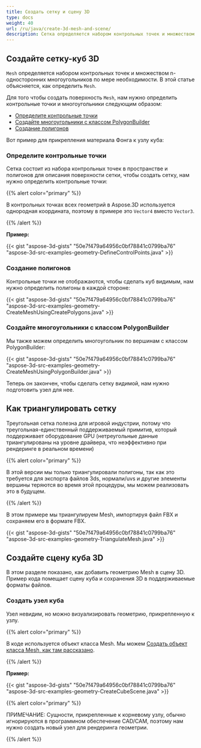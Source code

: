 ```yaml
---
title: Создать сетку и сцену 3D
type: docs
weight: 40
url: /ru/java/create-3d-mesh-and-scene/
description: Сетка определяется набором контрольных точек и множеством n-сторонних многоугольников по мере необходимости. В этой статье объясняется, как определить сетку.
---
```

##  **Создайте сетку-куб 3D**
`Mesh` определяется набором контрольных точек и множеством n-односторонних многоугольников по мере необходимости. В этой статье объясняется, как определить `Mesh`.

Для того чтобы создать поверхность `Mesh`, нам нужно определить контрольные точки и многоугольники следующим образом:

- [Определите контрольные точки](/3d/ru/java/create-3d-mesh-and-scene-html/)
- [Создайте многоугольники с классом PolygonBuilder](/3d/ru/java/create-3d-mesh-and-scene-html/)
- [Создание полигонов](/3d/ru/java/create-3d-mesh-and-scene-html/)

Вот пример для прикрепления материала Фонга к узлу куба:
###  **Определите контрольные точки**
Сетка состоит из набора контрольных точек в пространстве и полигонов для описания поверхности сетки, чтобы создать сетку, нам нужно определить контрольные точки:

{{% alert color="primary" %}} 

В контрольных точках всех геометрий в Aspose.3D используется однородная координата, поэтому в примере это `Vector4` вместо `Vector3`.

{{% /alert %}} 

**Пример:**

{{< gist "aspose-3d-gists" "50e7f479a64956c0bf78841c0799ba76" "aspose-3d-src-examples-geometry-DefineControlPoints.java" >}}



###  **Создание полигонов**
Контрольные точки не отображаются, чтобы сделать куб видимым, нам нужно определить полигоны в каждой стороне:

{{< gist "aspose-3d-gists" "50e7f479a64956c0bf78841c0799ba76" "aspose-3d-src-examples-geometry-CreateMeshUsingCreatePolygons.java" >}}



###  **Создайте многоугольники с классом PolygonBuilder**
Мы также можем определить многоугольник по вершинам с классом PolygonBuilder:

{{< gist "aspose-3d-gists" "50e7f479a64956c0bf78841c0799ba76" "aspose-3d-src-examples-geometry-CreateMeshUsingPolygonBuilder.java" >}}

Теперь он закончен, чтобы сделать сетку видимой, нам нужно подготовить узел для нее.
##  **Как триангулировать сетку**
Треугольная сетка полезна для игровой индустрии, потому что треугольная-единственный поддерживаемый примитив, который поддерживает оборудование GPU (нетреугольные данные триангулированы на уровне драйвера, что неэффективно при рендеринге в реальном времени)

{{% alert color="primary" %}} 

В этой версии мы только триангулировали полигоны, так как это требуется для экспорта файлов 3ds, нормали/uvs и другие элементы вершины теряются во время этой процедуры, мы можем реализовать это в будущем.

{{% /alert %}} 

В этом примере мы триангулируем Mesh, импортируя файл FBX и сохраняем его в формате FBX.

{{< gist "aspose-3d-gists" "50e7f479a64956c0bf78841c0799ba76" "aspose-3d-src-examples-geometry-TriangulateMesh.java" >}}
##  **Создайте сцену куба 3D**
В этом разделе показано, как добавить геометрию Mesh в сцену 3D. Пример кода помещает сцену куба и сохранения 3D в поддерживаемые форматы файлов.
###  **Создать узел куба**
Узел невидим, но можно визуализировать геометрию, прикрепленную к узлу.

{{% alert color="primary" %}} 

В коде используется объект класса Mesh. Мы можем [Создать объект класса Mesh, как там рассказано](https://docs.dynabic.com/display/3djava/Create+3D+Mesh+and+Scene#Create3DMeshandScene-Createa3DCubeMesh).

{{% /alert %}} 

**Пример:**

{{< gist "aspose-3d-gists" "50e7f479a64956c0bf78841c0799ba76" "aspose-3d-src-examples-geometry-CreateCubeScene.java" >}}

{{% alert color="primary" %}} 

ПРИМЕЧАНИЕ: Сущности, прикрепленные к корневому узлу, обычно игнорируются в программном обеспечение CAD/CAM, поэтому нам нужно создать новый узел для рендеринга геометрии.

{{% /alert %}}
